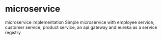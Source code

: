 # microservice
microservice implementation
Simple microservice with employee service, customer service, product service, an api gateway and eureka as a service registry
